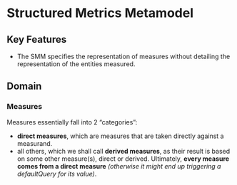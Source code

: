 ﻿# Structured Metrics Metamodel

## Key Features

- The SMM specifies the representation of measures without detailing the representation of the entities measured.

## Domain

### Measures

Measures essentially fall into 2 “categories”:
- **direct measures**, which are measures that are taken directly against a
measurand.
- all others, which we shall call **derived measures**, as their result is based on some other measure(s), direct or
derived. Ultimately, **every measure comes from a direct measure** *(otherwise it might end up triggering a defaultQuery for its
value)*.